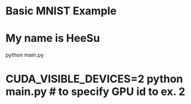 # Basic MNIST Example
# My name is HeeSu
python main.py
# CUDA_VISIBLE_DEVICES=2 python main.py  # to specify GPU id to ex. 2
```


